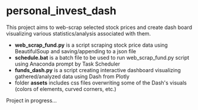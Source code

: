 # personal_invest_dash
This project aims to web-scrap selected stock prices and create dash board visualizing various statistics/analysis associated with them.

- **web_scrap_fund.py** is a script scraping stock price data using BeautifulSoup and saving/appending to a json file
- **schedule.bat** is a batch file to be used to run web_scrap_fund.py script using Anaconda prompt by Task Scheduler
- **funds_dash.py** is a script creating interactive dashboard visualizing gathered/analyzed data using Dash from Plotly
- folder **assets** includes css files overwriting some of the Dash's visuals (colors of elements, curved corners, etc.)

Project in progress...
